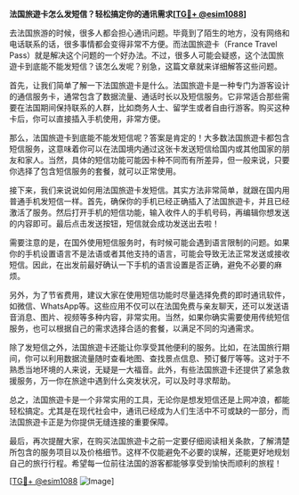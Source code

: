 **法国旅遊卡怎么发短信？轻松搞定你的通讯需求[[TG💪+ @esim1088](https://t.me/s/esim1088)]**

去法国旅游的时候，很多人都会担心通讯问题。毕竟到了陌生的地方，没有网络和电话联系的话，很多事情都会变得非常不方便。而法国旅遊卡（France Travel Pass）就是解决这个问题的一个好办法。不过，很多人可能会疑惑，这个法国旅遊卡到底能不能发短信？该怎么发呢？别急，这篇文章就来详细解答这些问题。

首先，让我们简单了解一下法国旅遊卡是什么。法国旅遊卡是一种专门为游客设计的通信服务卡，通常包含了数据流量、通话时长以及短信服务。它非常适合那些需要在法国期间保持联系的人群，比如商务人士、留学生或者自由行游客。购买这种卡后，你可以直接插入手机使用，非常方便。

那么，法国旅遊卡到底能不能发短信呢？答案是肯定的！大多数法国旅遊卡都包含短信服务，这意味着你可以在法国境内通过这张卡发送短信给国内或其他国家的朋友和家人。当然，具体的短信功能可能因卡种不同而有所差异，但一般来说，只要你选择了包含短信服务的套餐，就可以正常使用。

接下来，我们来说说如何用法国旅遊卡发短信。其实方法非常简单，就跟在国内用普通手机发短信一样。首先，确保你的手机已经正确插入了法国旅遊卡，并且已经激活了服务。然后打开手机的短信功能，输入收件人的手机号码，再编辑你想发送的内容即可。最后点击发送按钮，短信就会成功发送出去啦！

需要注意的是，在国外使用短信服务时，有时候可能会遇到语言限制的问题。如果你的手机设置语言不是法语或者其他支持的语言，可能会导致无法正常发送或接收短信。因此，在出发前最好确认一下手机的语言设置是否正确，避免不必要的麻烦。

另外，为了节省费用，建议大家在使用短信功能时尽量选择免费的即时通讯软件，如微信、WhatsApp等。这些应用不仅可以在法国免费与亲友聊天，还可以发送语音消息、图片、视频等多种内容，非常实用。当然，如果你确实需要使用传统短信服务，也可以根据自己的需求选择合适的套餐，以满足不同的沟通需求。

除了发短信之外，法国旅遊卡还能让你享受其他便利的服务。比如，在法国旅行期间，你可以利用数据流量随时查看地图、查找景点信息、预订餐厅等等。这对于不熟悉当地环境的人来说，无疑是一大福音。此外，有些法国旅遊卡还提供了紧急救援服务，万一你在旅途中遇到什么突发状况，可以及时寻求帮助。

总之，法国旅遊卡是一个非常实用的工具，无论你是想发短信还是上网冲浪，都能轻松搞定。尤其是在现代社会中，通讯已经成为人们生活中不可或缺的一部分，而法国旅遊卡正是为你提供无缝连接的重要保障。

最后，再次提醒大家，在购买法国旅遊卡之前一定要仔细阅读相关条款，了解清楚所包含的服务项目以及价格细节。这样不仅能避免不必要的误解，还能更好地规划自己的旅行行程。希望每一位前往法国的游客都能够享受到愉快而顺利的旅程！

[[TG💪+ @esim1088](https://t.me/s/esim1088) ![Image](https://i.postimg.cc/4NQfJmqS/Snipaste-2025-05-13-00-14-12.png)]